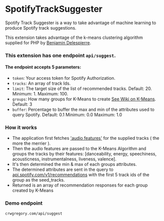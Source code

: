 # SpotifyTrackSuggester

Spotify Track Suggester is a way to take advantage of machine learning to produce Spotify track suggestions.

This extension takes advantage of the k-means clustering algorithm supplied for PHP by [Benjamin Delespierre](https://github.com/bdelespierre/php-kmeans).

### This extension has one endpoint `api/suggest`.

#### The endpoint accepts 5 parameters:
- `token`: Your access token for Spotify Authorization.
- `tracks`: An array of track Ids. 
- `limit`: The target size of the list of recommended tracks. Default: 20. Minimum: 1. Maximum: 100.
- `groups`: How many groups for K-Means to create [See Wiki on K-Means](https://en.wikipedia.org/wiki/K-means_clustering). Default: 3
- `buffer`: Percentage to buffer the max and min of the attributes used to query Spotify. Default: 0.1 Minimum: 0.0 Maximum: 1.0

### How it works
- The application first fetches ['audio features'](https://developer.spotify.com/web-api/get-several-audio-features/) for the supplied tracks ( the more the merrier ).
- Then the audio features are passed to the K-Means Algorithm and groups the tracks by their features: [danceability, energy, speechiness, acousticness, instrumentalness, liveness, valence].
- It's then determined the min & max of each groups attributes.
- The determined attributes are sent in the query to [api.spotify.com/v1/recommendations](https://developer.spotify.com/web-api/get-recommendations) with the first 5 track ids of the group as the seed_tracks.
- Returned is an array of recommendation responses for each group created by K-Means

### Demo endpoint
`crwgregory.com/api/suggest`
